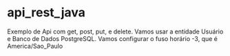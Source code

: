 # api_rest_java
Exemplo de Api com get, post, put, e delete.
Vamos usar a entidade Usuário e Banco de Dados PostgreSQL.
Vamos configurar o fuso horário -3, que é America/Sao_Paulo

